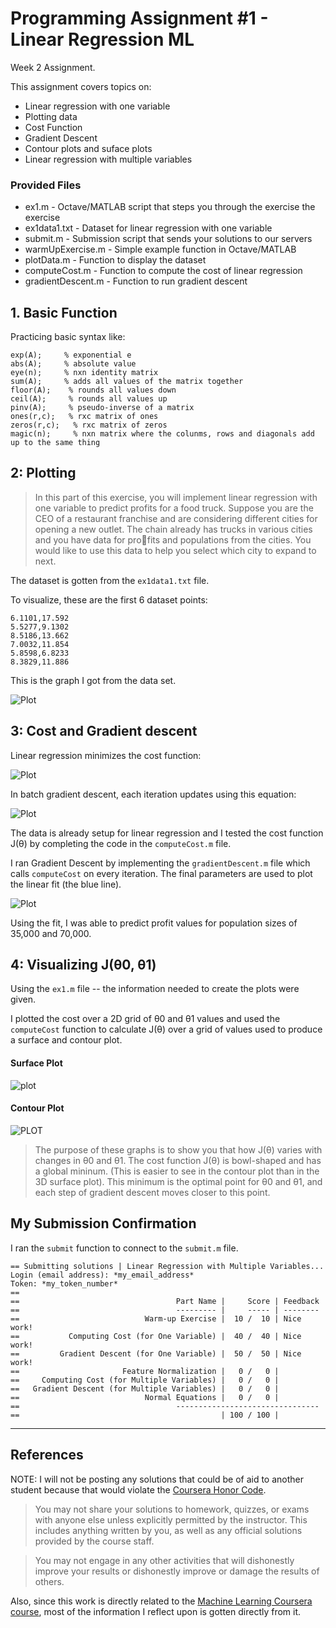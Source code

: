 # Programming Assignment #1 - Linear Regression ML

 

Week 2 Assignment.

This assignment covers topics on:
- Linear regression with one variable
- Plotting data
- Cost Function
- Gradient Descent
- Contour plots and suface plots
- Linear regression with multiple variables

### Provided Files
- ex1.m - Octave/MATLAB script that steps you through the exercise
the exercise
- ex1data1.txt - Dataset for linear regression with one variable
- submit.m - Submission script that sends your solutions to our servers
- warmUpExercise.m - Simple example function in Octave/MATLAB
- plotData.m - Function to display the dataset
- computeCost.m - Function to compute the cost of linear regression
- gradientDescent.m - Function to run gradient descent

## 1. Basic Function
Practicing basic syntax like:
```
exp(A);     % exponential e
abs(A);     % absolute value
eye(n);     % nxn identity matrix
sum(A);     % adds all values of the matrix together
floor(A);    % rounds all values down
ceil(A);     % rounds all values up
pinv(A);     % pseudo-inverse of a matrix
ones(r,c);   % rxc matrix of ones
zeros(r,c);   % rxc matrix of zeros
magic(n);     % nxn matrix where the colunms, rows and diagonals add up to the same thing    
```

## 2: Plotting
> In this part of this exercise, you will implement linear regression with one
variable to predict profits for a food truck. Suppose you are the CEO of a restaurant franchise and are considering different cities for opening a new outlet. The chain already has trucks in various cities and you have data for profits and populations from the cities. You would like to use this data to help you select which city to expand
to next.


The dataset is gotten from the `ex1data1.txt` file.

To visualize, these are the first 6 dataset points:
```
6.1101,17.592
5.5277,9.1302
8.5186,13.662
7.0032,11.854
5.8598,6.8233
8.3829,11.886
```
This is the graph I got from the data set.

![Plot](1_population.JPG)

## 3: Cost and Gradient descent
Linear regression minimizes the cost function:

![Plot](2_cost_function_equation.JPG)

In batch gradient descent, each iteration updates using this equation:

![Plot](3_GD_iteration_equation.JPG)

The data is already setup for linear regression and I tested the cost function J(θ) by completing the code in the `computeCost.m` file.

I ran  Gradient Descent by implementing the `gradientDescent.m` file which calls `computeCost` on every iteration. The final parameters are used to plot the linear fit (the blue line).

![Plot](4_population_lin_fit.JPG)

Using the fit, I was able to predict profit values for population sizes of 35,000 and 70,000.

## 4: Visualizing J(θ0, θ1)
Using the `ex1.m` file -- the information needed to create the plots were given.

I plotted the cost over a 2D grid of θ0 and θ1 values and used the `computeCost` function to calculate J(θ) over a grid of values used to produce a surface and contour plot.

#### Surface Plot
![plot](5_surface_plot.JPG)
#### Contour Plot

![PLOT](6_contour_plot.JPG)

> The purpose of these graphs is to show you that how J(θ) varies with
changes in θ0 and θ1. The cost function J(θ) is bowl-shaped and has a global
mininum. (This is easier to see in the contour plot than in the 3D surface
plot). This minimum is the optimal point for θ0 and θ1, and each step of
gradient descent moves closer to this point.

## My Submission Confirmation
I ran the `submit` function to connect to the `submit.m` file.
```
== Submitting solutions | Linear Regression with Multiple Variables...
Login (email address): *my_email_address*
Token: *my_token_number*
== 
==                                   Part Name |     Score | Feedback
==                                   --------- |     ----- | --------
==                            Warm-up Exercise |  10 /  10 | Nice work!
==           Computing Cost (for One Variable) |  40 /  40 | Nice work!
==         Gradient Descent (for One Variable) |  50 /  50 | Nice work!
==                       Feature Normalization |   0 /   0 | 
==     Computing Cost (for Multiple Variables) |   0 /   0 | 
==   Gradient Descent (for Multiple Variables) |   0 /   0 | 
==                            Normal Equations |   0 /   0 | 
==                                   --------------------------------
==                                             | 100 / 100 | 
```

----------------------------
## References
NOTE: I will not be posting any solutions that could be of aid to another student because that would violate the [Coursera Honor Code](https://learner.coursera.help/hc/en-us/articles/209818863-Coursera-Honor-Code).

> You may not share your solutions to homework, quizzes, or exams with anyone else unless explicitly permitted by the instructor. This includes anything written by you, as well as any official solutions provided by the course staff.

> You may not engage in any other activities that will dishonestly improve your results or dishonestly improve or damage the results of others.

Also, since this work is directly related to the [Machine Learning Coursera course](https://www.coursera.org/learn/machine-learning/home/welcome), most of the information I reflect upon is gotten directly from it.